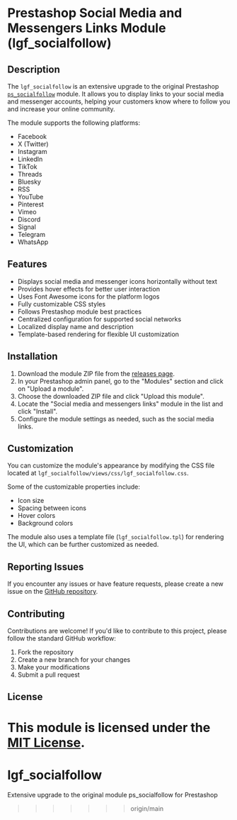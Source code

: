 # Prestashop Social Media and Messengers Links Module (lgf_socialfollow)

## Description

The `lgf_socialfollow` is an extensive upgrade to the original Prestashop [`ps_socialfollow`](https://github.com/PrestaShop/ps_socialfollow) module. It allows you to display links to your social media and messenger accounts, helping your customers know where to follow you and increase your online community.

The module supports the following platforms:

- Facebook
- X (Twitter)
- Instagram
- LinkedIn
- TikTok
- Threads
- Bluesky
- RSS
- YouTube
- Pinterest
- Vimeo
- Discord
- Signal
- Telegram
- WhatsApp

## Features

- Displays social media and messenger icons horizontally without text
- Provides hover effects for better user interaction
- Uses Font Awesome icons for the platform logos
- Fully customizable CSS styles
- Follows Prestashop module best practices
- Centralized configuration for supported social networks
- Localized display name and description
- Template-based rendering for flexible UI customization

## Installation

1. Download the module ZIP file from the [releases page](https://github.com/your-username/lgf_socialfollow/releases).
2. In your Prestashop admin panel, go to the "Modules" section and click on "Upload a module".
3. Choose the downloaded ZIP file and click "Upload this module".
4. Locate the "Social media and messengers links" module in the list and click "Install".
5. Configure the module settings as needed, such as the social media links.

## Customization

You can customize the module's appearance by modifying the CSS file located at `lgf_socialfollow/views/css/lgf_socialfollow.css`. 

Some of the customizable properties include:

- Icon size
- Spacing between icons
- Hover colors
- Background colors

The module also uses a template file (`lgf_socialfollow.tpl`) for rendering the UI, which can be further customized as needed.

## Reporting Issues

If you encounter any issues or have feature requests, please create a new issue on the [GitHub repository](https://github.com/your-username/lgf_socialfollow/issues).

## Contributing

Contributions are welcome! If you'd like to contribute to this project, please follow the standard GitHub workflow:

1. Fork the repository
2. Create a new branch for your changes
3. Make your modifications
4. Submit a pull request

## License

This module is licensed under the [MIT License](LICENSE).
=======
# lgf_socialfollow
Extensive upgrade to the original module ps_socialfollow for Prestashop
>>>>>>> origin/main
